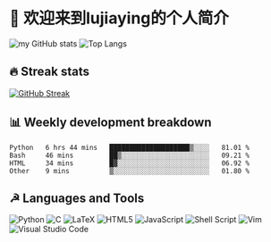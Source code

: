 # 👋 欢迎来到lujiaying的个人简介 

![my GitHub stats](https://github-readme-stats.vercel.app/api?username=lujiaying&theme=default&show_icons=true&locale=en&count_private=true) ![Top Langs](https://github-readme-stats.vercel.app/api/top-langs/?username=lujiaying&layout=compact&hide=jupyter%20notebook)

## 🔥 Streak stats
[![GitHub Streak](https://github-readme-streak-stats.herokuapp.com/?user=lujiaying)](https://git.io/streak-stats)

## 📊 Weekly development breakdown
<!--START_SECTION:waka-->

```text
Python   6 hrs 44 mins   ████████████████████▒░░░░   81.01 %
Bash     46 mins         ██▒░░░░░░░░░░░░░░░░░░░░░░   09.21 %
HTML     34 mins         █▓░░░░░░░░░░░░░░░░░░░░░░░   06.92 %
Other    9 mins          ▒░░░░░░░░░░░░░░░░░░░░░░░░   01.80 %
```

<!--END_SECTION:waka-->

## ☭ Languages and Tools
![Python](https://img.shields.io/badge/python-3670A0?style=for-the-badge&logo=python&logoColor=ffdd54) ![C](https://img.shields.io/badge/c-%2300599C.svg?style=for-the-badge&logo=c&logoColor=white) ![LaTeX](https://img.shields.io/badge/latex-%23008080.svg?style=for-the-badge&logo=latex&logoColor=white) 	![HTML5](https://img.shields.io/badge/html5-%23E34F26.svg?style=for-the-badge&logo=html5&logoColor=white) ![JavaScript](https://img.shields.io/badge/javascript-%23323330.svg?style=for-the-badge&logo=javascript&logoColor=%23F7DF1E) ![Shell Script](https://img.shields.io/badge/shell_script-%23121011.svg?style=for-the-badge&logo=gnu-bash&logoColor=white) ![Vim](https://img.shields.io/badge/VIM-%2311AB00.svg?style=for-the-badge&logo=vim&logoColor=white) ![Visual Studio Code](https://img.shields.io/badge/Visual%20Studio%20Code-0078d7.svg?style=for-the-badge&logo=visual-studio-code&logoColor=white)

<!--
**lujiaying/lujiaying** is a ✨ _special_ ✨ repository because its `README.md` (this file) appears on your GitHub profile.

Here are some ideas to get you started:

- 🔭 I’m currently working on ...
- 🌱 I’m currently learning ...
- 👯 I’m looking to collaborate on ...
- 🤔 I’m looking for help with ...
- 💬 Ask me about ...
- 📫 How to reach me: ...
- 😄 Pronouns: ...
- ⚡ Fun fact: ...
-->
